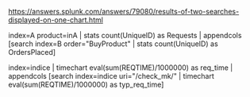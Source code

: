 https://answers.splunk.com/answers/79080/results-of-two-searches-displayed-on-one-chart.html

index=A product=inA | stats count(UniqueID) as Requests | appendcols [search index=B order="BuyProduct" | stats count(UniqueID) as OrdersPlaced] 

index=indice | timechart eval(sum(REQTIME)/1000000) as req_time | appendcols [search index=indice uri="/check_mk/" | timechart eval(sum(REQTIME)/1000000) as typ_req_time]
